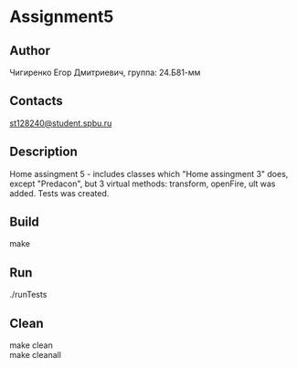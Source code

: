 # Assignment5
## Author
Чигиренко Егор Дмитриевич, группа: 24.Б81-мм
## Contacts
st128240@student.spbu.ru
## Description
Home assingment 5 - includes classes which "Home assingment 3" does, except "Predacon", but 3 virtual methods: transform, openFire, ult was added. Tests was created.
## Build
make
## Run
./runTests
## Clean
make clean  
make cleanall
